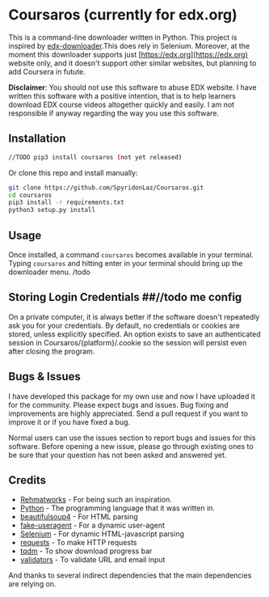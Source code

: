 # Coursaros (currently for edx.org)
This is a command-line downloader written in Python. This project is inspired by [edx-downloader](https://github.com/rehmatworks/edx-downloader).This does rely in Selenium. Moreover, at the moment this downloader supports just [https://edx.org](https://edx.org) website only, and it doesn't support other similar websites, but planning to add Coursera in futute. 

**Disclaimer**: You should not use this software to abuse EDX website. I have written this software with a positive intention, that is to help learners download EDX course videos altogether quickly and easily. I am not responsible if anyway regarding the way you use this software. 

## Installation
```bash
//TODO pip3 install coursaros (not yet released) 
```

Or clone this repo and install manually:

```bash
git clone https://github.com/SpyridonLaz/Coursaros.git
cd coursaros
pip3 install -r requirements.txt
python3 setup.py install
```

## Usage
Once installed, a command `coursaros` becomes available in your terminal. Typing `coursaros` and hitting enter in your terminal should bring up the downloader menu. /todo

## Storing Login Credentials ##//todo me config

On a private computer, it is always better if the software doesn't repeatedly ask you for your credentials.
By default, no credentials or cookies are stored, unless explicitly specified.
An option exists to save an authenticated session in Coursaros/{platform}/.cookie so the session will persist even after closing the program. 



## Bugs & Issues
I have developed this package for my own use and now I have uploaded it for the community. Please expect bugs and issues. Bug fixing and improvements are highly appreciated. Send a pull request if you want to improve it or if you have fixed a bug.

Normal users can use the issues section to report bugs and issues for this software. Before opening a new issue, please go through existing ones to be sure that your question has not been asked and answered yet.

## Credits
- [Rehmatworks](https://github.com/rehmatworks/) - For being such an inspiration.
- [Python](https://www.python.org/) - The programming language that it was written in.
- [beautifulsoup4](https://pypi.org/project/beautifulsoup4/) - For HTML parsing
- [fake-useragent](https://pypi.org/project/fake-useragent/) - For a dynamic user-agent
- [Selenium](https://github.com/SeleniumHQ/selenium) - For dynamic HTML-javascript parsing
- [requests](https://github.com/psf/requests) - To make HTTP requests
- [tqdm](https://github.com/tqdm/tqdm) - To show download progress bar
- [validators](https://github.com/kvesteri/validators) - To validate URL and email input

And thanks to several indirect dependencies that the main dependencies are relying on.
